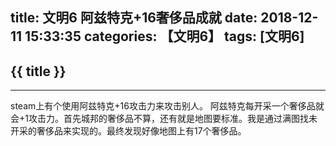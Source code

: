 title: 文明6 阿兹特克+16奢侈品成就
date: 2018-12-11 15:33:35
categories: 【文明6】
tags: [文明6]
---
## {{ title }} ##

---

steam上有个使用阿兹特克+16攻击力来攻击别人。 阿兹特克每开采一个奢侈品就会+1攻击力。首先城邦的奢侈品不算，还有就是地图要标准。我是通过满图找未开采的奢侈品来实现的。最终发现好像地图上有17个奢侈品。